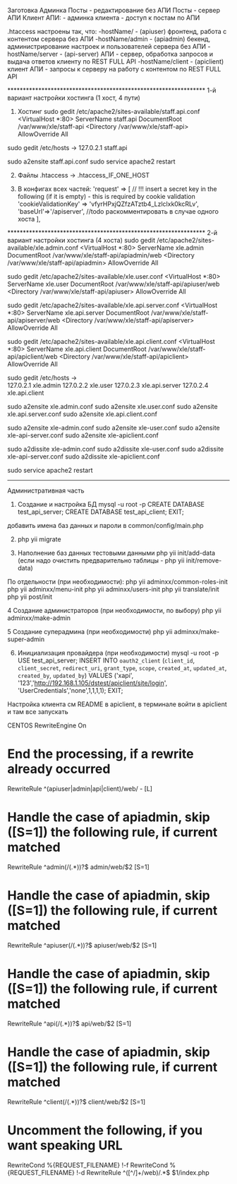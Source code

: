 Заготовка
Админка
Посты - редактирование без АПИ
Посты - сервер АПИ
Клиент АПИ:
    - админка клиента
    - доступ к постам по АПИ


.htaccess настроены так, что:
-hostName/ - (apiuser) фронтенд, работа с контентом сервера без АПИ
-hostName/admin - (apiadmin) бекенд, администрирование настроек и пользователей сервера без АПИ
-hostName/server - (api-server) АПИ - сервер, обработка запросов и выдача ответов клиенту по REST FULL API
-hostName/client - (apiclient) клиент АПИ - запросы к серверу на работу с контентом по REST FULL API


**************************************************************** 1-й вариант настройки хостинга (1 хост, 4 пути)
1. Хостинг
sudo gedit /etc/apache2/sites-available/staff.api.conf
<VirtualHost *:80>
    ServerName staff.api
    DocumentRoot /var/www/xle/staff-api
    <Directory /var/www/xle/staff-api>
        AllowOverride All
    </Directory>
</VirtualHost>

sudo gedit /etc/hosts
->   127.0.2.1       staff.api

sudo a2ensite staff.api.conf
sudo service apache2 restart

2. Файлы .htaccess -> .htaccess_IF_ONE_HOST

3. В конфигах всех частей:
        'request' => [
            // !!! insert a secret key in the following (if it is empty) - this is required by cookie validation
            'cookieValidationKey' => 'vfyrHPxjQZfzATztb4_Lzlclxk0kcRLv',
            'baseUrl'=>'/apiserver', //todo раскомментировать в случае одного хоста
        ],


**************************************************************** 2-й вариант настройки хостинга (4 хостa)
sudo gedit /etc/apache2/sites-available/xle.admin.conf
<VirtualHost *:80>
    ServerName xle.admin
    DocumentRoot /var/www/xle/staff-api/apiadmin/web
    <Directory /var/www/xle/staff-api/apiadmin>
        AllowOverride All
    </Directory>
</VirtualHost>

sudo gedit /etc/apache2/sites-available/xle.user.conf
<VirtualHost *:80>
    ServerName xle.user
    DocumentRoot /var/www/xle/staff-api/apiuser/web
    <Directory /var/www/xle/staff-api/apiuser>
        AllowOverride All
    </Directory>
</VirtualHost>

sudo gedit /etc/apache2/sites-available/xle.api.server.conf
<VirtualHost *:80>
    ServerName xle.api.server
    DocumentRoot /var/www/xle/staff-api/apiserver/web
    <Directory /var/www/xle/staff-api/apiserver>
        AllowOverride All
    </Directory>
</VirtualHost>

sudo gedit /etc/apache2/sites-available/xle.api.client.conf
<VirtualHost *:80>
    ServerName xle.api.client
    DocumentRoot /var/www/xle/staff-api/apiclient/web
    <Directory /var/www/xle/staff-api/apiclient>
        AllowOverride All
    </Directory>
</VirtualHost>

sudo gedit /etc/hosts
->  
 127.0.2.1       xle.admin
 127.0.2.2       xle.user
 127.0.2.3       xle.api.server
 127.0.2.4       xle.api.client

sudo a2ensite xle.admin.conf
sudo a2ensite xle.user.conf
sudo a2ensite xle.api.server.conf
sudo a2ensite xle.api.client.conf

sudo a2ensite xle-admin.conf
sudo a2ensite xle-user.conf
sudo a2ensite xle-api-server.conf
sudo a2ensite xle-apiclient.conf

sudo a2dissite xle-admin.conf
sudo a2dissite xle-user.conf
sudo a2dissite xle-api-server.conf
sudo a2dissite xle-apiclient.conf

sudo service apache2 restart
*****************************************************************************************
Административная часть


1. Создание и настройка БД
mysql -u root -p
CREATE DATABASE test_api_server;
CREATE DATABASE test_api_client;
EXIT;

добавить имена баз данных и пароли в common/config/main.php

2. php yii migrate

3. Наполнение баз данных тестовыми данными
   php yii init/add-data
   (если надо очистить предварительно таблицы - php yii init/remove-data)

По отдельности (при необходимости):
   php yii adminxx/common-roles-init
   php yii adminxx/menu-init
   php yii adminxx/users-init
   php yii translate/init
   php yii post/init

4 Создание администраторов (при необходимости, по выбору)
   php yii adminxx/make-admin

5 Создание суперадмина (при необходимости)
   php yii adminxx/make-super-admin

6. Инициализация провайдера (при необходимости)
mysql -u root -p
USE test_api_server;
INSERT INTO `oauth2_client`
(`client_id`, `client_secret`, `redirect_uri`, `grant_type`, `scope`, `created_at`, `updated_at`, `created_by`, `updated_by`)
VALUES ('xapi', '123','http://192.168.1.105/dstest/apiclient/site/login', 'UserCredentials','none',1,1,1,1);
EXIT;
    


Настройка клиента
см README в apiclient, 
в терминале войти в apiclient и там все запускать

CENTOS
RewriteEngine On

# End the processing, if a rewrite already occurred
RewriteRule ^(apiuser|admin|api|client)/web/ - [L]

# Handle the case of apiadmin, skip ([S=1]) the following rule, if current matched
RewriteRule ^admin(/(.*))?$ admin/web/$2 [S=1]

# Handle the case of apiadmin, skip ([S=1]) the following rule, if current matched
RewriteRule ^apiuser(/(.*))?$ apiuser/web/$2 [S=1]

# Handle the case of apiadmin, skip ([S=1]) the following rule, if current matched
RewriteRule ^api(/(.*))?$ api/web/$2 [S=1]

# Handle the case of apiadmin, skip ([S=1]) the following rule, if current matched
RewriteRule ^client(/(.*))?$ client/web/$2 [S=1]

# Uncomment the following, if you want speaking URL
RewriteCond %{REQUEST_FILENAME} !-f
RewriteCond %{REQUEST_FILENAME} !-d
RewriteRule ^([^/]+/web)/.*$ $1/index.php